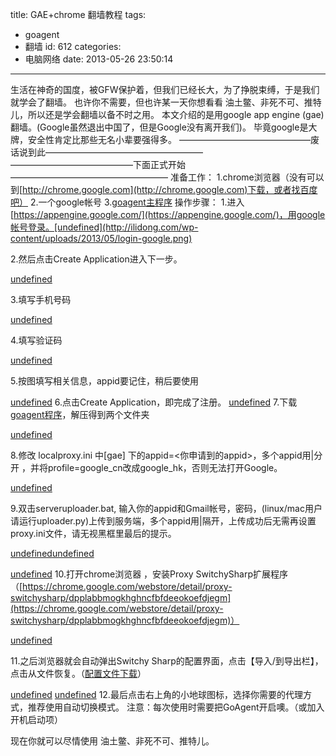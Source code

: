 title: GAE+chrome 翻墙教程
tags:
  - goagent
  - 翻墙
id: 612
categories:
  - 电脑网络
date: 2013-05-26 23:50:14
---

生活在神奇的国度，被GFW保护着，但我们已经长大，为了挣脱束缚，于是我们就学会了翻墙。
也许你不需要，但也许某一天你想看看 油土鳖、非死不可、推特儿，所以还是学会翻墙以备不时之用。
本文介绍的是用google app engine (gae)翻墙。(Google虽然退出中国了，但是Google没有离开我们)。
毕竟google是大牌，安全性肯定比那些无名小辈要强得多。
———————————————废话说到此——————————————————
——————————————下面正式开始——————————————————
准备工作：
1.chrome浏览器（没有可以到[http://chrome.google.com](http://chrome.google.com)下载，或者找百度吧）
2.一个google帐号
3.[goagent主程序](http://ilidong.com/wp-content/uploads/2013/05/goagent.zip)
操作步骤：
1.进入[https://appengine.google.com/](https://appengine.google.com/)，用google帐号登录。[undefined](http://ilidong.com/wp-content/uploads/2013/05/login-google.png)

2.然后点击Create Application进入下一步。

[undefined](http://ilidong.com/wp-content/uploads/2013/05/Create-Application.png)

3.填写手机号码

[undefined](http://ilidong.com/wp-content/uploads/2013/05/input-phone-number.png)

4.填写验证码

[undefined](http://ilidong.com/wp-content/uploads/2013/05/input-code.png)

5.按图填写相关信息，appid要记住，稍后要使用

[undefined](http://ilidong.com/wp-content/uploads/2013/05/input-data.png)
6.点击Create Application，即完成了注册。
[undefined](http://ilidong.com/wp-content/uploads/2013/05/success.png)
7.下载[goagent程序](http://ilidong.com/wp-content/uploads/2013/05/goagent.zip)，解压得到两个文件夹

[undefined](http://ilidong.com/wp-content/uploads/2013/05/folder.png)

8.修改 localproxy.ini 中[gae] 下的appid=&lt;你申请到的appid&gt;，多个appid用|分开 ，并将profile=google_cn改成google_hk，否则无法打开Google。

[undefined](http://ilidong.com/wp-content/uploads/2013/05/change-proxy.png)

9.双击serveruploader.bat, 输入你的appid和Gmail帐号，密码，(linux/mac用户请运行uploader.py)上传到服务端，多个appid用|隔开，上传成功后无需再设置proxy.ini文件，请无视黑框里最后的提示。

[undefined](http://ilidong.com/wp-content/uploads/2013/05/upserver.png)[undefined](http://ilidong.com/wp-content/uploads/2013/05/input-mail-and-pw.png)

[undefined](http://ilidong.com/wp-content/uploads/2013/05/upsucess.png)
10.打开chrome浏览器 ，安装Proxy SwitchySharp扩展程序（[https://chrome.google.com/webstore/detail/proxy-switchysharp/dpplabbmogkhghncfbfdeeokoefdjegm](https://chrome.google.com/webstore/detail/proxy-switchysharp/dpplabbmogkhghncfbfdeeokoefdjegm)）

[undefined](http://ilidong.com/wp-content/uploads/2013/05/proxy-switchysharp.png)

11.之后浏览器就会自动弹出Switchy Sharp的配置界面，点击【导入/到导出栏】，点击从文件恢复。（[配置文件下载](http://ilidong.com/wp-content/uploads/2013/05/SwitchyOptions.zip)）

[undefined](http://ilidong.com/wp-content/uploads/2013/05/SwitchySharp1.png) [undefined](http://ilidong.com/wp-content/uploads/2013/05/SwitchySharp.png)
12.最后点击右上角的小地球图标，选择你需要的代理方式，推荐使用自动切换模式。
注意：每次使用时需要把GoAgent开启噢。（或加入开机启动项）

现在你就可以尽情使用 油土鳖、非死不可、推特儿。
